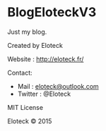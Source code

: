 # BlogEloteckV3
Just my blog.

Created by Eloteck

Website : http://eloteck.fr/

Contact:
  - Mail :    eloteck@outlook.com
  - Twitter : @Eloteck

MIT License

Eloteck © 2015
